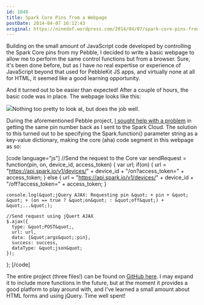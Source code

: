 ```yaml
---
id: 1848
title: Spark Core Pins from a Webpage
postDate: 2014-04-07 16:12:43
original: https://ninedof.wordpress.com/2014/04/07/spark-core-pins-from-a-webpage/
---
```


Building on the small amount of JavaScript code developed by controlling the Spark Core pins from my Pebble, I decided to write a basic webpage to allow me to perform the same control functions but from a browser. Sure, it's been done before, but as I have no real expertise or experience of JavaScript beyond that used for PebbleKit JS apps, and virtually none at all for HTML, it seemed like a good learning opportunity.

And it turned out to be easier than expected! After a couple of hours, the basic code was in place. The webpage looks like this:

![](http://ninedof.files.wordpress.com/2014/04/jquery-core.png)Nothing too pretty to look at, but does the job well.

During the aforementioned Pebble project,  [I sought help with a problem](https://community.spark.io/t/pin-argument-for-spark-function-is-always-0-solved/3794) in getting the same pin number back as I sent to the Spark Cloud. The solution to this turned out to be specifying the Spark.function() parameter string as a key-value dictionary, making the core (aha) code segment in this webpage as so:

[code language="js"]
//Send the request to the Core
var sendRequest = function(pin, on, device_id, access_token) {
	var url;
	if(on) {
		url = &quot;https://api.spark.io/v1/devices/&quot; + device_id + &quot;/on?access_token=&quot; + access_token;
	} else {
		url = &quot;https://api.spark.io/v1/devices/&quot; + device_id + &quot;/off?access_token=&quot; + access_token;
	}

	console.log(&quot;jQuery AJAX: Requesting pin &quot; + pin + &quot; &quot; + (on == true ? &quot;on&quot; : &quot;off&quot;) + &quot;...&quot;);

	//Send request using jQuert AJAX
	$.ajax({
	  type: &quot;POST&quot;,
	  url: url,
	  data: {&quot;args&quot;:pin},
	  success: success,
	  dataType: &quot;json&quot;
	});
};
[/code]

The entire project (three files!) can be found on  [GitHub here](https://github.com/C-D-Lewis/core-pins-js/tree/master). I may expand it to include more functions in the future, but at the moment it provides a good platform to play around with, and I've learned a small amount about HTML forms and using jQuery. Time well spent!

&nbsp;
